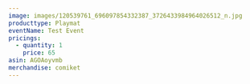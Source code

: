 ```yaml
---
image: images/120539761_696097854332387_3726433984964026512_n.jpg
producttype: Playmat
eventName: Test Event
pricings:
  - quantity: 1
    price: 65
asin: AGOAoyvmb
merchandise: comiket
---
```

